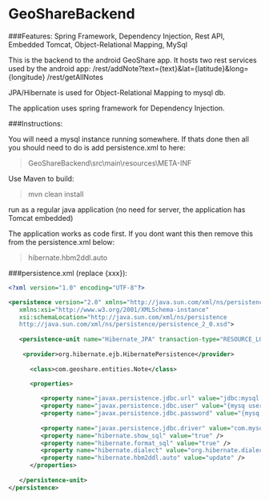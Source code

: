 # GeoShareBackend

###Features: Spring Framework, Dependency Injection, Rest API, Embedded Tomcat, Object-Relational Mapping, MySql

This is the backend to the android GeoShare app. It hosts two rest services used by the android app: 
/rest/addNote?text={text}&lat={latitude}&long={longitude}
/rest/getAllNotes

JPA/Hibernate is used for Object-Relational Mapping to mysql db.

The application uses spring framework for Dependency Injection.

###Instructions:

You will need a mysql instance running somewhere. If thats done then all you should need to do is add persistence.xml to here:
>GeoShareBackend\src\main\resources\META-INF

Use Maven to build:
>mvn clean install

run as a regular java application (no need for server, the application has Tomcat embedded)

The application works as code first. If you dont want this then remove this from the persistence.xml below:
>hibernate.hbm2ddl.auto

###persistence.xml (replace {xxx}):
```xml
<?xml version="1.0" encoding="UTF-8"?>

<persistence version="2.0" xmlns="http://java.sun.com/xml/ns/persistence"
   xmlns:xsi="http://www.w3.org/2001/XMLSchema-instance" 
   xsi:schemaLocation="http://java.sun.com/xml/ns/persistence 
   http://java.sun.com/xml/ns/persistence/persistence_2_0.xsd">
   
   <persistence-unit name="Hibernate_JPA" transaction-type="RESOURCE_LOCAL">
	
	<provider>org.hibernate.ejb.HibernatePersistence</provider>
   
      <class>com.geoshare.entities.Note</class>

      <properties>
      
         <property name="javax.persistence.jdbc.url" value="jdbc:mysql:{mysq path e.g. //localhost:1234/database_name}"/>
         <property name="javax.persistence.jdbc.user" value="{mysq username}"/>
         <property name="javax.persistence.jdbc.password" value="{mysq password)"/>
      
         <property name="javax.persistence.jdbc.driver" value="com.mysql.jdbc.Driver"/>
         <property name="hibernate.show_sql" value="true" />
		 <property name="hibernate.format_sql" value="true" />
		 <property name="hibernate.dialect" value="org.hibernate.dialect.MySQL5InnoDBDialect" />
		 <property name="hibernate.hbm2ddl.auto" value="update" />
      </properties>
      
   </persistence-unit>
</persistence>
